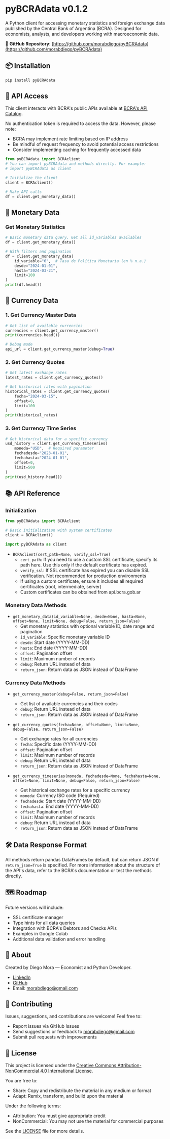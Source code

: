 # pyBCRAdata v0.1.2

A Python client for accessing monetary statistics and foreign exchange data published by the Central Bank of Argentina (BCRA). Designed for economists, analysts, and developers working with macroeconomic data.

📍 **GitHub Repository**: [https://github.com/morabdiego/pyBCRAdata](https://github.com/morabdiego/pyBCRAdata)

## 📦 Installation

```bash
pip install pyBCRAdata
```

## 🔑 API Access

This client interacts with BCRA's public APIs available at [BCRA's API Catalog](https://www.bcra.gob.ar/BCRAyVos/catalogo-de-APIs-banco-central.asp).

No authentication token is required to access the data. However, please note:
- BCRA may implement rate limiting based on IP address
- Be mindful of request frequency to avoid potential access restrictions
- Consider implementing caching for frequently accessed data

```python
from pyBCRAdata import BCRAclient
# You can import pyBCRAdata and methods directly. For example:
# import pyBCRAdata as client

# Initialize the client
client = BCRAclient()

# Make API calls
df = client.get_monetary_data()
```


## 🏦 Monetary Data

### Get Monetary Statistics
```python
# Basic monetary data query. Get all id_variables availables
df = client.get_monetary_data()

# With filters and pagination
df = client.get_monetary_data(
    id_variable="6",  # Tasa de Política Monetaria (en % n.a.)
    desde="2024-01-01",
    hasta="2024-03-21",
    limit=100
)
print(df.head())
```

## 💱 Currency Data

### 1. Get Currency Master Data
```python
# Get list of available currencies
currencies = client.get_currency_master()
print(currencies.head())

# Debug mode
api_url = client.get_currency_master(debug=True)
```

### 2. Get Currency Quotes
```python
# Get latest exchange rates
latest_rates = client.get_currency_quotes()

# Get historical rates with pagination
historical_rates = client.get_currency_quotes(
    fecha="2024-03-15",
    offset=0,
    limit=100
)
print(historical_rates)
```

### 3. Get Currency Time Series
```python
# Get historical data for a specific currency
usd_history = client.get_currency_timeseries(
    moneda="USD",  # Required parameter
    fechadesde="2023-01-01",
    fechahasta="2024-01-01",
    offset=0,
    limit=500
)
print(usd_history.head())
```

## 📚 API Reference

### Initialization
```python
from pyBCRAdata import BCRAclient

# Basic initialization with system certificates
client = BCRAclient()
```
```python
import pyBCRAdata as client
```

- `BCRAclient(cert_path=None, verify_ssl=True)`
    - `cert_path`: If you need to use a custom SSL certificate, specify its path here. Use this only if the default certificate has expired.
    - `verify_ssl`: If SSL certificate has expired you can disable SSL verification. Not recommended for production environments
    - If using a custom certificate, ensure it includes all required certificates (root, intermediate, server)
    - Custom certificates can be obtained from api.bcra.gob.ar

### Monetary Data Methods
- `get_monetary_data(id_variable=None, desde=None, hasta=None, offset=None, limit=None, debug=False, return_json=False)`
    - Get monetary statistics with optional variable ID, date range and pagination
    - `id_variable`: Specific monetary variable ID
    - `desde`: Start date (YYYY-MM-DD)
    - `hasta`: End date (YYYY-MM-DD)
    - `offset`: Pagination offset
    - `limit`: Maximum number of records
    - `debug`: Return URL instead of data
    - `return_json`: Return data as JSON instead of DataFrame

### Currency Data Methods
- `get_currency_master(debug=False, return_json=False)`
    - Get list of available currencies and their codes
    - `debug`: Return URL instead of data
    - `return_json`: Return data as JSON instead of DataFrame

- `get_currency_quotes(fecha=None, offset=None, limit=None, debug=False, return_json=False)`
    - Get exchange rates for all currencies
    - `fecha`: Specific date (YYYY-MM-DD)
    - `offset`: Pagination offset
    - `limit`: Maximum number of records
    - `debug`: Return URL instead of data
    - `return_json`: Return data as JSON instead of DataFrame

- `get_currency_timeseries(moneda, fechadesde=None, fechahasta=None, offset=None, limit=None, debug=False, return_json=False)`
    - Get historical exchange rates for a specific currency
    - `moneda`: Currency ISO code (Required)
    - `fechadesde`: Start date (YYYY-MM-DD)
    - `fechahasta`: End date (YYYY-MM-DD)
    - `offset`: Pagination offset
    - `limit`: Maximum number of records
    - `debug`: Return URL instead of data
    - `return_json`: Return data as JSON instead of DataFrame

## 🛠️ Data Response Format

All methods return pandas DataFrames by default, but can return JSON if `return_json=True` is specified. For more information about the structure of the API's data, refer to the BCRA's documentation or test the methods directly.

## 🗺️ Roadmap

Future versions will include:
- SSL certificate manager
- Type hints for all data queries
- Integration with BCRA's Debtors and Checks APIs
- Examples in Google Colab
- Additional data validation and error handling

## 👋 About

Created by Diego Mora — Economist and Python Developer.
- [LinkedIn](https://www.linkedin.com/in/morabdiego)
- [GitHub](https://github.com/morabdiego)
- Email: morabdiego@gmail.com

## 🤝 Contributing

Issues, suggestions, and contributions are welcome! Feel free to:
- Report issues via GitHub Issues
- Send suggestions or feedback to morabdiego@gmail.com
- Submit pull requests with improvements

## 📜 License

This project is licensed under the [Creative Commons Attribution-NonCommercial 4.0 International License](http://creativecommons.org/licenses/by-nc/4.0/).

You are free to:
- Share: Copy and redistribute the material in any medium or format
- Adapt: Remix, transform, and build upon the material

Under the following terms:
- Attribution: You must give appropriate credit
- NonCommercial: You may not use the material for commercial purposes

See the [LICENSE](LICENSE) file for more details.
